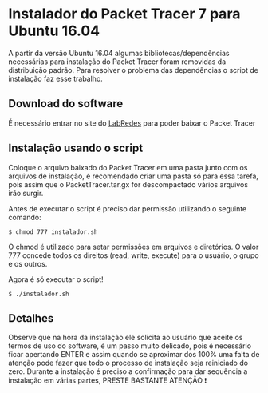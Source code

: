 # Instalador do Packet Tracer 7 para Ubuntu 16.04

A partir da versão Ubuntu 16.04 algumas bibliotecas/dependências necessárias para instalação do Packet Tracer foram removidas da distribuição padrão. Para resolver o problema das dependências o script de instalação faz esse trabalho.

## Download do software

É necessário entrar no site do [LabRedes](http://labredes.github.io) para poder baixar o Packet Tracer

## Instalação usando o script
Coloque o arquivo baixado do Packet Tracer em uma pasta junto com os arquivos de instalação, é recomendado criar uma pasta só para essa tarefa, pois assim que o PacketTracer.tar.gx for descompactado vários arquivos irão surgir.

Antes de executar o script é preciso dar permissão utilizando o seguinte comando:

```
$ chmod 777 instalador.sh
```

O chmod é utilizado para setar permissões em arquivos e diretórios. O valor 777 concede todos os direitos (read, write, execute) para o usuário, o grupo e os outros.

Agora é só executar o script! 

```
$ ./instalador.sh
```

## Detalhes

Observe que na hora da instalação ele solicita ao usuário que aceite os termos de uso do software, é um passo muito delicado, pois é necessário ficar apertando ENTER e assim quando se aproximar dos 100% uma falta de atenção pode fazer que todo o processo de instalação seja reiniciado do zero.
Durante a instalação é preciso a confirmação para dar sequência a instalação em várias partes, PRESTE BASTANTE ATENÇÃO :heavy_exclamation_mark: